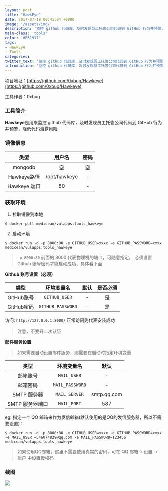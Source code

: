 ```yaml
---
layout: post
title: "HawkEye"
date: 2017-07-18 00:41:04 +0800
image: '/assets/img/'
description: '监控 github 代码库，及时发现员工托管公司代码到 GitHub 行为并预警，降低代码泄露风险'
main-class: 'tools'
color: '#B31917'
tags:
- HawkEye
- Tools
categories:
twitter_text: '监控 github 代码库，及时发现员工托管公司代码到 GitHub 行为并预警，降低代码泄露风险'
introduction: '监控 github 代码库，及时发现员工托管公司代码到 GitHub 行为并预警，降低代码泄露风险'
---
```


项目地址：[https://github.com/0xbug/Hawkeye](https://github.com/0xbug/Hawkeye)

工具作者：0xbug

### 工具简介

**Hawkeye**是用来监控 github 代码库，及时发现员工托管公司代码到 GitHub 行为并预警，降低代码泄露风险


### 镜像信息

类型 | 用户名 | 密码
:-:|:-:|:-:
mongodb | 空 | 空
Hawkeye路径 | /opt/hawkeye | -
Hawkeye 端口 | 80 | -

### 获取环境

1. 拉取镜像到本地
 ```
$ docker pull medicean/vulapps:tools_hawkeye
 ```

2. 启动环境
 ```
$ docker run -d -p 8000:80 -e GITHUB_USER=xxxx -e GITHUB_PASSWORD=xxxx medicean/vulapps:tools_hawkeye
 ```
 > `-p 8000:80` 前面的 8000 代表物理机的端口，可随意指定。 
 > 必须设置 Github 账号密码才能启动成功，具体看下面

 **Github 账号设置（必须）**

类型 | 环境变量名 | 默认 | 是否必须
:-:|:-:|:-:|:-:
GitHub账号 | `GITHUB_USER` | - | 是
GitHub密码 | `GITHUB_PASSWORD` | - | 是

访问: `http://127.0.0.1:8000/` 正常访问则代表安装成功

 > 注意，不要开二次认证

 **邮件服务设置**
 > 如果需要自动设置邮件服务，则需要在启动时指定环境变量
 
 类型 | 环境变量名 | 默认 
:-:|:-:|:-:
邮箱账号 | `MAIL_USER` | -
邮箱密码 | `MAIL_PASSWORD` | -
SMTP 服务器 | `MAIL_SERVER` | smtp.qq.com
SMTP 服务器端口 | `MAIL_PORT` | 587

 eg: 指定一个 QQ 邮箱来作为发信邮箱(默认使用的是QQ的发信服务器，所以不需要设置)：
 
 ```
 $ docker run -d -p 8000:80 -e GITHUB_USER=xxxx -e GITHUB_PASSWORD=xxxx -e MAIL_USER =546074829@qq.com -e MAIL_PASSWORD=123456 medicean/vulapps:tools_hawkeye
 ```

 > 如果使用QQ邮箱，这里不需要使用真实的密码，可在 QQ 邮箱-> 设置 -> 账户 中设置授权码

### 截图

![](https://github.com/Medicean/VulApps/raw/master/tools/hawkeye/pic.png)
